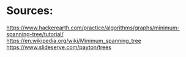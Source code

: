 # Sources:

https://www.hackerearth.com/practice/algorithms/graphs/minimum-spanning-tree/tutorial/
https://en.wikipedia.org/wiki/Minimum_spanning_tree
https://www.slideserve.com/payton/trees
